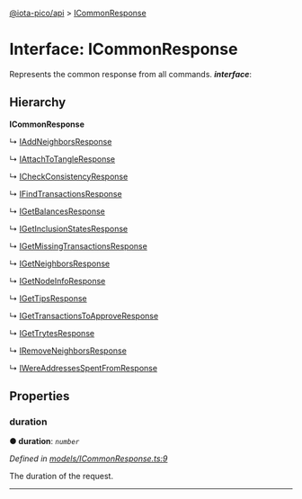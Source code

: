[@iota-pico/api](../README.md) > [ICommonResponse](../interfaces/icommonresponse.md)



# Interface: ICommonResponse


Represents the common response from all commands.
*__interface__*: 


## Hierarchy

**ICommonResponse**

↳  [IAddNeighborsResponse](iaddneighborsresponse.md)




↳  [IAttachToTangleResponse](iattachtotangleresponse.md)




↳  [ICheckConsistencyResponse](icheckconsistencyresponse.md)




↳  [IFindTransactionsResponse](ifindtransactionsresponse.md)




↳  [IGetBalancesResponse](igetbalancesresponse.md)




↳  [IGetInclusionStatesResponse](igetinclusionstatesresponse.md)




↳  [IGetMissingTransactionsResponse](igetmissingtransactionsresponse.md)




↳  [IGetNeighborsResponse](igetneighborsresponse.md)




↳  [IGetNodeInfoResponse](igetnodeinforesponse.md)




↳  [IGetTipsResponse](igettipsresponse.md)




↳  [IGetTransactionsToApproveResponse](igettransactionstoapproveresponse.md)




↳  [IGetTrytesResponse](igettrytesresponse.md)




↳  [IRemoveNeighborsResponse](iremoveneighborsresponse.md)




↳  [IWereAddressesSpentFromResponse](iwereaddressesspentfromresponse.md)









## Properties
<a id="duration"></a>

###  duration

**●  duration**:  *`number`* 

*Defined in [models/ICommonResponse.ts:9](https://github.com/iotaeco/iota-pico-api/blob/b8e81eb/src/models/ICommonResponse.ts#L9)*



The duration of the request.




___


